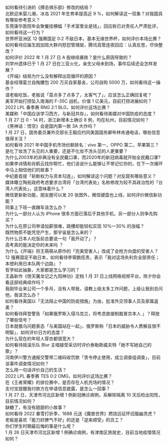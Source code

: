 如何看待引进的《搏击俱乐部》修改的结局？  
北欧迎来婴儿潮，冰岛 2021 年生育率提高近 9 %，如何解读这一现象？对我国具有哪些参考意义？  
东莞康华医院年会聚餐挂横幅「手术室里全是钱」，回应称已对责任人严肃批评，如何看待这一行为？  
世界杯亚洲区 12 强赛国足 0:2 不敌日本，基本无缘世界杯，如何评价本场比赛？  
如何看待应届生因加班大群内怒怼管理层，腾讯高管连夜回应：认真反思，尽快整改？  
如何评价 2022 年 1 月 27 日 A 股继续暴跌？是什么原因导致的？  
刘学州遗体已于 1 月 27 日在三亚火化，亲生父母未到场，事件后续还会怎样发展？  
《开端》结局为什么没有解释出现循环的原因？  
基金经理葛兰自掏腰包 200 万买自家基金，公司自购 5000 万，如何看待这一操作？  
请老板吃饭，老板说「菜点多了点多了，太客气了」，应该怎么正确回复呢？  
美军开始打捞坠入南海的 F-35C 战机，价值 1 亿美元，目前打捞进展如何？  
2022 LPL 春季赛 RNG 2:1 BLG，如何评价这场比赛？  
美媒称「中国应该学习西方，与新冠共存」，如何看待美媒对中国防疫的态度？  
1 月 27 日 0 - 14 时，浙江新增本土确诊 8 例，均在杭州，目前情况如何？  
《黑神话：悟空》会是国内第一款 3A 大作吗？  
1 月 27 日，国务委员兼外交部长王毅应约同美国国务卿布林肯通电话，哪些信息值得关注？  
如何看待 2021 年中国手机市场份额排名：vivo 第一，OPPO 第二，苹果第三？  
是化了妆洗了头见的人重要，还是不化妆不洗头见的人更重要？  
为什么2003年的非典没有全民戴口罩，而2020年的新冠病毒就开始全民戴口罩?  
如果李诗情和肖鹤云找你帮忙，他们该说什么能够让不带记忆你的，在下一次循环中马上相信他们的故事？  
中纪委首提「斩断权力与资本勾连」，如何解读这个问题？对反腐有哪些意义？  
媒体曝立陶宛政府考虑要求台湾将「台湾代表处」名称修改为较不具政治性的「台湾人代表处」，这意味着什么？  
微信更新新功能，朋友圈可以发 20 张图外，微信键盘也上线，如何评价微信新功能？  
同事上下班一直蹭车该怎么办？  
为什么一部分人认为 iPhone 很多方面已落后于其他手机，另一部分人则争先购买？  
为什么在原公司申请加薪很难，跳槽却能轻松实现 10%—30% 的涨幅？  
既然物质不能凭空产生，那宇宙是怎么来的？  
为什么日本人吃饭前总要说一句「我开动了」？  
高考真的能决定你的未来吗 ？  
为什么《开端》将王萌萌从原作的「完美受害人」改成了会抢方向盘的受害人？  
12 强赛国足不敌日本，如何看待李霄鹏揽责，表示「我对这场失利负全部责任；本想利用日本队两个边路」？  
哲学如此抽象，大家都是怎么学习的？  
王晶新作《倚天屠龙记之九阳神功》定档 1 月 31 日上线网络视频平台，除夕你会看这部经典续作吗？  
我刚毕业来公司一个多月，没有人带我，请教上级太多工作问题，上级让我别总问他，我该怎么办？  
如何看待美国以「无法阻止中国的防疫措施」为由，批准外交领事人员及家属返美？  
如何看待拜登警告「如果俄罗斯入侵乌克兰，将考虑直接制裁普京本人 」？释放了哪些信号？  
日本就俄乌问题表态「与美国站在一起」，俄罗斯称「日本的威胁令人费解且很不明智」，如何评价日方的态度？  
为什么现在的年轻人穿衣都很宽大？  
如何看待摇滚乐队 Blur 主唱接受采访时评价泰勒斯威夫特「她不写她自己的歌」？  
河南伊川警方通报交警带二维码收罚款「责令停止使用，成立调查组调查」，目前该事件调查情况如何？  
怎么用一句话评价自己的生活？  
2022 LPL 春季赛 TES 0:2 OMG，如何评价这场比赛？  
在《王者荣耀》的排位赛中，是否存在人机充场的情况？  
支付宝提醒我付款方在申请信息披露，是怎么一回事？  
1 月 27 日，天津市河北区新增 1 例新冠确诊病例，系解除隔离 10 天后检出阳性，目前情况如何？  
缺糖了，有没有甜甜的小故事？  
如何看待 2022 暴雪打折季，1688 元送《魔兽世界》燃烧远征怀旧服幽灵虎？  
老板是喜欢「能力好脾气不好」的还是「逆来顺受」的员工？  
你们学生时期最后悔的事是什么呢？  
1 月 26 日天津市河北区新增 1 例确诊病例，有津南区旅居史，目前当地疫情情况如何？  
